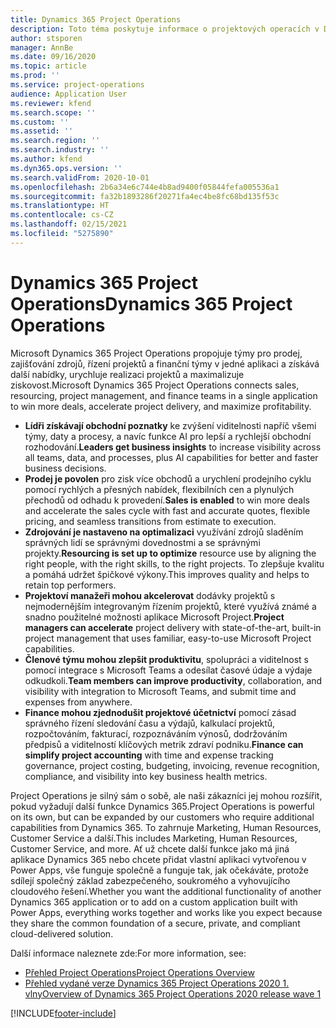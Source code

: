 ```yaml
---
title: Dynamics 365 Project Operations
description: Toto téma poskytuje informace o projektových operacích v Dynamics 365.
author: stsporen
manager: AnnBe
ms.date: 09/16/2020
ms.topic: article
ms.prod: ''
ms.service: project-operations
audience: Application User
ms.reviewer: kfend
ms.search.scope: ''
ms.custom: ''
ms.assetid: ''
ms.search.region: ''
ms.search.industry: ''
ms.author: kfend
ms.dyn365.ops.version: ''
ms.search.validFrom: 2020-10-01
ms.openlocfilehash: 2b6a34e6c744e4b8ad9400f05844fefa005536a1
ms.sourcegitcommit: fa32b1893286f20271fa4ec4be8fc68bd135f53c
ms.translationtype: HT
ms.contentlocale: cs-CZ
ms.lasthandoff: 02/15/2021
ms.locfileid: "5275890"
---
```

# <a name="dynamics-365-project-operations"></a><span data-ttu-id="ded13-103">Dynamics 365 Project Operations</span><span class="sxs-lookup"><span data-stu-id="ded13-103">Dynamics 365 Project Operations</span></span>

<span data-ttu-id="ded13-104">Microsoft Dynamics 365 Project Operations propojuje týmy pro prodej, zajišťování zdrojů, řízení projektů a finanční týmy v jedné aplikaci a získává další nabídky, urychluje realizaci projektů a maximalizuje ziskovost.</span><span class="sxs-lookup"><span data-stu-id="ded13-104">Microsoft Dynamics 365 Project Operations connects sales, resourcing, project management, and finance teams in a single application to win more deals, accelerate project delivery, and maximize profitability.</span></span>

-   <span data-ttu-id="ded13-105">**Lídři získávají obchodní poznatky** ke zvýšení viditelnosti napříč všemi týmy, daty a procesy, a navíc funkce AI pro lepší a rychlejší obchodní rozhodování.</span><span class="sxs-lookup"><span data-stu-id="ded13-105">**Leaders get business insights** to increase visibility across all teams, data, and processes, plus AI capabilities for better and faster business decisions.</span></span>
-   <span data-ttu-id="ded13-106">**Prodej je povolen** pro zisk více obchodů a urychlení prodejního cyklu pomocí rychlých a přesných nabídek, flexibilních cen a plynulých přechodů od odhadu k provedení.</span><span class="sxs-lookup"><span data-stu-id="ded13-106">**Sales is enabled** to win more deals and accelerate the sales cycle with fast and accurate quotes, flexible pricing, and seamless transitions from estimate to execution.</span></span>
-   <span data-ttu-id="ded13-107">**Zdrojování je nastaveno na optimalizaci** využívání zdrojů sladěním správných lidí se správnými dovednostmi a se správnými projekty.</span><span class="sxs-lookup"><span data-stu-id="ded13-107">**Resourcing is set up to optimize** resource use by aligning the right people, with the right skills, to the right projects.</span></span> <span data-ttu-id="ded13-108">To zlepšuje kvalitu a pomáhá udržet špičkové výkony.</span><span class="sxs-lookup"><span data-stu-id="ded13-108">This improves quality and helps to retain top performers.</span></span>
-   <span data-ttu-id="ded13-109">**Projektoví manažeři mohou akcelerovat** dodávky projektů s nejmodernějším integrovaným řízením projektů, které využívá známé a snadno použitelné možnosti aplikace Microsoft Project.</span><span class="sxs-lookup"><span data-stu-id="ded13-109">**Project managers can accelerate** project delivery with state-of-the-art, built-in project management that uses familiar, easy-to-use Microsoft Project capabilities.</span></span>
-   <span data-ttu-id="ded13-110">**Členové týmu mohou zlepšit produktivitu**, spolupráci a viditelnost s pomocí integrace s Microsoft Teams a odesílat časové údaje a výdaje odkudkoli.</span><span class="sxs-lookup"><span data-stu-id="ded13-110">**Team members can improve productivity**, collaboration, and visibility with integration to Microsoft Teams, and submit time and expenses from anywhere.</span></span>
-   <span data-ttu-id="ded13-111">**Finance mohou zjednodušit projektové účetnictví** pomocí zásad správného řízení sledování času a výdajů, kalkulací projektů, rozpočtováním, fakturací, rozpoznáváním výnosů, dodržováním předpisů a viditelností klíčových metrik zdraví podniku.</span><span class="sxs-lookup"><span data-stu-id="ded13-111">**Finance can simplify project accounting** with time and expense tracking governance, project costing, budgeting, invoicing, revenue recognition, compliance, and visibility into key business health metrics.</span></span>

<span data-ttu-id="ded13-112">Project Operations je silný sám o sobě, ale naši zákazníci jej mohou rozšířit, pokud vyžadují další funkce Dynamics 365.</span><span class="sxs-lookup"><span data-stu-id="ded13-112">Project Operations is powerful on its own, but can be expanded by our customers who require additional capabilities from Dynamics 365.</span></span> <span data-ttu-id="ded13-113">To zahrnuje Marketing, Human Resources, Customer Service a další.</span><span class="sxs-lookup"><span data-stu-id="ded13-113">This includes Marketing, Human Resources, Customer Service, and more.</span></span> <span data-ttu-id="ded13-114">Ať už chcete další funkce jako má jiná aplikace Dynamics 365 nebo chcete přidat vlastní aplikaci vytvořenou v Power Apps, vše funguje společně a funguje tak, jak očekáváte, protože sdílejí společný základ zabezpečeného, soukromého a vyhovujícího cloudového řešení.</span><span class="sxs-lookup"><span data-stu-id="ded13-114">Whether you want the additional functionality of another Dynamics 365 application or to add on a custom application built with Power Apps, everything works together and works like you expect because they share the common foundation of a secure, private, and compliant cloud-delivered solution.</span></span>

<span data-ttu-id="ded13-115">Další informace naleznete zde:</span><span class="sxs-lookup"><span data-stu-id="ded13-115">For more information, see:</span></span>

- [<span data-ttu-id="ded13-116">Přehled Project Operations</span><span class="sxs-lookup"><span data-stu-id="ded13-116">Project Operations Overview</span></span>](https://dynamics.microsoft.com/en-us/project-operations/overview/)
- [<span data-ttu-id="ded13-117">Přehled vydané verze Dynamics 365 Project Operations 2020 1. vlny</span><span class="sxs-lookup"><span data-stu-id="ded13-117">Overview of Dynamics 365 Project Operations 2020 release wave 1</span></span>](https://docs.microsoft.com/dynamics365-release-plan/2020wave1/dynamics365-project-operations/)



[!INCLUDE[footer-include](includes/footer-banner.md)]